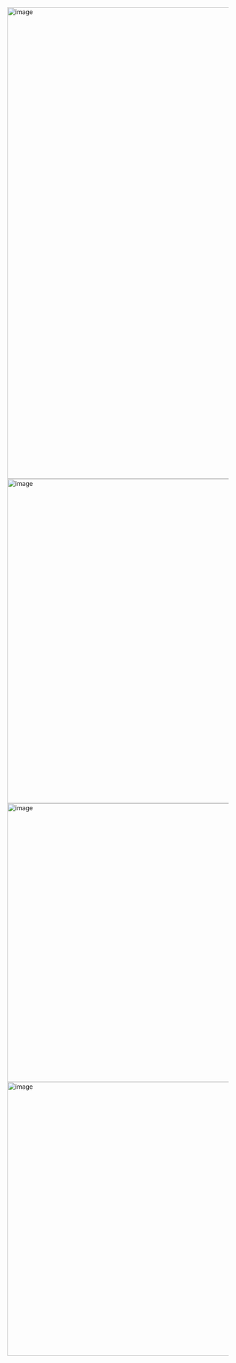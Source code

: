 <img width="1073" eight="373" alt="image" src="https://github.com/user-attachments/assets/29cad5d1-13b4-4489-ab09-1bf9bca40dea" />
<img width="1073" height="738" alt="image" src="https://github.com/user-attachments/assets/d335606c-48dd-4c01-a16e-9af421d9577b" />
<img width="1073" height="634" alt="image" src="https://github.com/user-attachments/assets/73a13b71-70c8-4f3b-ade5-57d91f49a2ed" />
<img width="1073" height="623" alt="image" src="https://github.com/user-attachments/assets/f4e7f1d1-cbb3-446a-9d9f-ac4ee8509512" />

